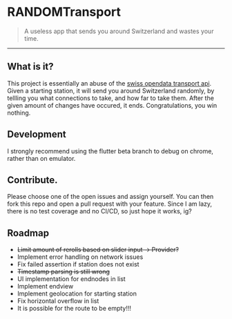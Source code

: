# RANDOMTransport

> A useless app that sends you around Switzerland and wastes your time.
---
## What is it?

This project is essentially an abuse of the [swiss opendata transport api](https://transport.opendata.ch/). Given a starting station, it will send you around Switzerland randomly, by tellling you what connections to take, and how far to take them. After the given amount of changes have occured, it ends. Congratulations, you win nothing.

## Development
I strongly recommend using the flutter beta branch to debug on chrome, rather than on emulator.

## Contribute.
Please choose one of the open issues and assign yourself. You can then fork this repo and open a pull request with your feature. Since I am lazy, there is no test coverage and no CI/CD, so just hope it works, ig?

## Roadmap
- ~~Limit amount of rerolls based on slider input -> Provider?~~
- Implement error handling on network issues
- Fix failed assertion if station does not exist
- ~~Timestamp parsing is still wrong~~
- UI implementation for endnodes in list
- Implement endview
- Implement geolocation for starting station
- Fix horizontal overflow in list
- It is possible for the route to be empty!!!